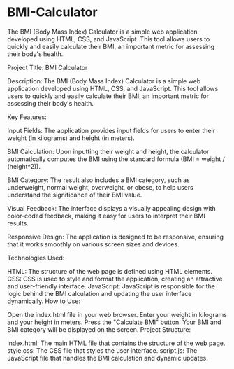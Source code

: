 # BMI-Calculator
The BMI (Body Mass Index) Calculator is a simple web application developed using HTML, CSS, and JavaScript. This tool allows users to quickly and easily calculate their BMI, an important metric for assessing their body's health.

Project Title: BMI Calculator

Description:
The BMI (Body Mass Index) Calculator is a simple web application developed using HTML, CSS, and JavaScript. This tool allows users to quickly and easily calculate their BMI, an important metric for assessing their body's health.

Key Features:

Input Fields: The application provides input fields for users to enter their weight (in kilograms) and height (in meters).

BMI Calculation: Upon inputting their weight and height, the calculator automatically computes the BMI using the standard formula (BMI = weight / (height^2)).

BMI Category: The result also includes a BMI category, such as underweight, normal weight, overweight, or obese, to help users understand the significance of their BMI value.

Visual Feedback: The interface displays a visually appealing design with color-coded feedback, making it easy for users to interpret their BMI results.

Responsive Design: The application is designed to be responsive, ensuring that it works smoothly on various screen sizes and devices.

Technologies Used:

HTML: The structure of the web page is defined using HTML elements.
CSS: CSS is used to style and format the application, creating an attractive and user-friendly interface.
JavaScript: JavaScript is responsible for the logic behind the BMI calculation and updating the user interface dynamically.
How to Use:

Open the index.html file in your web browser.
Enter your weight in kilograms and your height in meters.
Press the "Calculate BMI" button.
Your BMI and BMI category will be displayed on the screen.
Project Structure:

index.html: The main HTML file that contains the structure of the web page.
style.css: The CSS file that styles the user interface.
script.js: The JavaScript file that handles the BMI calculation and dynamic updates.
